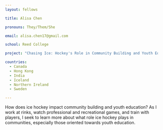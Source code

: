 ```yaml
---
layout: fellows

title: Alisa Chen

pronouns: They/Them/She

email: alisa.chen17@gmail.com

school: Reed College

project: "Chasing Ice: Hockey's Role in Community Building and Youth Education"

countries:
  - Canada
  - Hong Kong
  - India
  - Iceland
  - Northern Ireland
  - Sweden

---
```


How does ice hockey impact community building and youth education? As I work at rinks, watch professional and recreational games, and train with players, I seek to learn more about what role ice hockey plays in communities, especially those oriented towards youth education.
